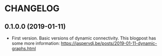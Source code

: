 # CHANGELOG

## 0.1.0.0 (2019-01-11)

* First version.  Basic versions of dynamic connectivity.  This blogpost has
  some more information:
  <https://jaspervdj.be/posts/2019-01-11-dynamic-graphs.html>
